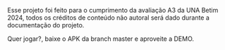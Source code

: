 Esse projeto foi feito para o cumprimento da avaliação A3 da UNA Betim 2024, todos os créditos de conteúdo não autoral será dado durante a documentação do projeto.

Quer jogar?, baixe o APK da branch master e aproveite a DEMO.
